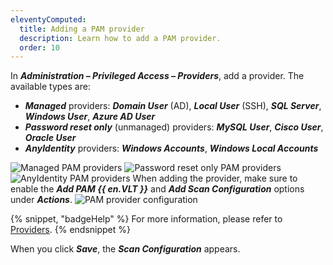```yaml
---
eleventyComputed:
  title: Adding a PAM provider
  description: Learn how to add a PAM provider.
  order: 10
---
```


In ***Administration – Privileged Access – Providers***, add a provider. The available types are:

* ***Managed*** providers: ***Domain User*** (AD), ***Local User*** (SSH), ***SQL Server***, ***Windows User***, ***Azure AD User***
* ***Password reset only*** (unmanaged) providers: ***MySQL User***, ***Cisco User***, ***Oracle User***
* ***AnyIdentity*** providers: ***Windows Accounts***, ***Windows Local Accounts***

![Managed PAM providers](https://cdnweb.devolutions.net/docs/docs_en_server_ServerOp2107.png) ![Password reset only PAM providers](https://cdnweb.devolutions.net/docs/docs_en_server_ServerOp2108.png) ![AnyIdentity PAM providers](https://cdnweb.devolutions.net/docs/docs_en_server_ServerOp2109.png) When adding the provider, make sure to enable the ***Add PAM {{ en.VLT }}*** and ***Add Scan Configuration*** options under ***Actions***. ![PAM provider configuration](https://cdnweb.devolutions.net/docs/docs_en_server_ServerOp2110.png)

{% snippet, "badgeHelp" %}
For more information, please refer to [Providers](/pam/server/providers/).
{% endsnippet %}

When you click ***Save***, the ***Scan Configuration*** appears.